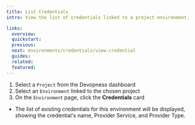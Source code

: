 ```yaml
---
title: List Credentials
intro: View the list of credentials linked to a project environment.

links:
  overview:
  quickstart:
  previous:
  next: environments/credentials/view-credential
  guides:
  related:
  featured:
---
```


1. Select a `Project` from the Devopness dashboard
1. Select an `Environment` linked to the chosen project
1. On the `Environment` page, click the **Credentials** card

  - The list of existing credentials for this environment will be displayed, showing the credential's name, Provider Service, and Provider Type.